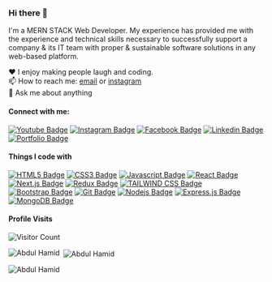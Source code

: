 ### Hi there 👋

I'm a MERN STACK Web Developer. My experience has provided me with the experience and technical skills necessary to successfully support a company & its IT team with proper & sustainable software solutions in any web-based platform.

♥️ I enjoy making people laugh and coding. <br/>
📫 How to reach me: [email](hamidkhattak469@gmail.com) or [instagram](https://www.instagram.com/abdulhamid.469/) <br/>
💬 Ask me about anything <br/>

#### Connect with me:

[![Youtube Badge](https://img.shields.io/badge/YouTube-FF0000?style=for-the-badge&logo=youtube&logoColor=white)](https://www.youtube.com/@abdulhamid.469/) [![Instagram Badge](https://img.shields.io/badge/Instagram-E4405F?style=for-the-badge&logo=instagram&logoColor=white)](https://www.instagram.com/abdulhamid.469/) [![Facebook Badge](https://img.shields.io/badge/Facebook-1877F2?style=for-the-badge&logo=facebook&logoColor=white)](https://www.facebook.com/abdulhamid.469/) [![Linkedin Badge](https://img.shields.io/badge/LinkedIn-0077B5?style=for-the-badge&logo=linkedin&logoColor=white)](https://www.linkedin.com/in/abdulhamid469/) [![Portfolio Badge](https://img.shields.io/badge/website-000000?style=for-the-badge&logo=About.me&logoColor=white)](https://abdulhamid469.vercel.app/)

#### Things I code with

[![HTML5 Badge](https://img.shields.io/badge/HTML5-E34F26?style=for-the-badge&logo=html5&logoColor=white)](#) [![CSS3 Badge](https://img.shields.io/badge/CSS3-1572B6?style=for-the-badge&logo=css3&logoColor=white)](#) [![Javascript Badge](https://img.shields.io/badge/-Javascript-F0DB4F?style=for-the-badge&labelColor=black&logo=javascript&logoColor=F0DB4F)](#) [![React Badge](https://img.shields.io/badge/-React-61DBFB?style=for-the-badge&labelColor=black&logo=react&logoColor=61DBFB)](#) [![Next.js Badge](https://img.shields.io/badge/next.js-000000?style=for-the-badge&logo=nextdotjs&logoColor=white)](#) [![Redux Badge](https://img.shields.io/badge/Redux-593D88?style=for-the-badge&logo=redux&logoColor=white)](#) [![TAILWIND CSS Badge](https://img.shields.io/badge/Tailwind_CSS-38B2AC?style=for-the-badge&logo=tailwind-css&logoColor=white)](#) [![Bootstrap Badge](https://img.shields.io/badge/Bootstrap-563D7C?style=for-the-badge&logo=bootstrap&logoColor=white)](#) [![Git Badge](https://img.shields.io/badge/Git-F05032?style=for-the-badge&logo=git&logoColor=white)](#) [![Nodejs Badge](https://img.shields.io/badge/-Nodejs-3C873A?style=for-the-badge&labelColor=black&logo=node.js&logoColor=3C873A)](#) [![Express.js Badge](https://img.shields.io/badge/Express.js-000000?style=for-the-badge&logo=express&logoColor=white)](#) [![MongoDB Badge](https://img.shields.io/badge/MongoDB-4EA94B?style=for-the-badge&logo=mongodb&logoColor=white)](#)

#### Profile Visits

![Visitor Count](https://profile-counter.glitch.me/abdulhamid469/count.svg)

<p><img align="left" src="https://github-readme-stats.vercel.app/api/top-langs/?username=abdulhamid469" alt="Abdul Hamid" /></p>

<p>&nbsp;<img align="center" src="https://github-readme-stats.vercel.app/api?username=abdulhamid469&show_icons=true&locale=en" alt="Abdul Hamid" /></p>

<p><img align="center" src="https://github-readme-streak-stats.herokuapp.com/?user=abdulhamid469&" alt="Abdul Hamid" /></p>
